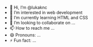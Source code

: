 - 👋 Hi, I’m @lukaknc
- 👀 I’m interested in web development
- 🌱 I’m currently learning HTML and CSS
- 💞️ I’m looking to collaborate on ...
- 📫 How to reach me ...
- 😄 Pronouns: ...
- ⚡ Fun fact: ...

<!---
lukaknc/lukaknc is a ✨ special ✨ repository because its `README.md` (this file) appears on your GitHub profile.
You can click the Preview link to take a look at your changes.
--->

